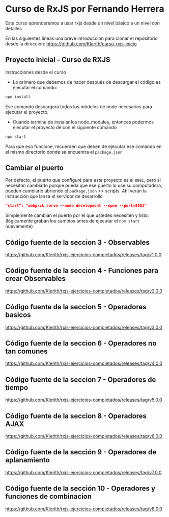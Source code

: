 # Curso de RxJS por Fernando Herrera

Este curso aprenderemos a usar rxjs desde un nivel básico a un nivel con detalles

En las siguientes lineas una breve introducción para clonar el repositorio desde la dirección:
<https://github.com/Klerith/curso-rxjs-inicio>

## Proyecto inicial - Curso de RXJS

Instrucciones desde el curso

- Lo primero que debemos de hacer después de descargar el código es ejecutar el comando:

```cmd
npm install
```

Ese comando descargará todos los módulos de node necesarios para ejecutar el proyecto.

- Cuando termine de instalar los node_modules, entonces podermos ejecutar el proyecto de con el siguiente comando

```cmd
npm start
```

Para que eso funcione, recuerden que deben de ejecutar ese comando en el mismo directorio donde se encuentra el `package.json`

## Cambiar el puerto

Por defecto, el puerto que configuré para este proyecto es el `8081`, pero si necesitan cambiarlo porque pueda que ese puerto lo use su computadora, pueden cambiarlo abriendo el `package.json` >> scripts. Ahí verán la instrucción que lanza el servidor de desarrollo

```package.json
"start": "webpack serve --mode development --open --port=8081"
```

Simplemente cambian el puerto por el que ustedes necesiten y listo. (lógicamente graban los cambios antes de ejecutar el `npm start` nuevamente)

## Código fuente de la seccion 3 - Observables

<https://github.com/Klerith/rxjs-ejercicios-completados/releases/tag/v1.0.0>

## Código fuente de la seccion 4 - Funciones para crear Observables

<https://github.com/Klerith/rxjs-ejercicios-completados/releases/tag/v2.0.0>

## Código fuente de la seccion 5 - Operadores basicos

<https://github.com/Klerith/rxjs-ejercicios-completados/releases/tag/v3.0.0>

## Código fuente de la seccion 6 - Operadores no tan comunes

<https://github.com/Klerith/rxjs-ejercicios-completados/releases/tag/v4.0.0>

## Código fuente de la seccion 7 - Operadores de tiempo

<https://github.com/Klerith/rxjs-ejercicios-completados/releases/tag/v5.0.0>

## Código fuente de la seccion 8 - Operadores AJAX

<https://github.com/Klerith/rxjs-ejercicios-completados/releases/tag/v6.0.0>

## Código fuente de la sección 9 - Operadores de aplanamiento

<https://github.com/Klerith/rxjs-ejercicios-completados/releases/tag/v7.0.0>

## Código fuente de la sección 10 - Operadores y funciones de combinacion

<https://github.com/Klerith/rxjs-ejercicios-completados/releases/tag/v8.0.0>
